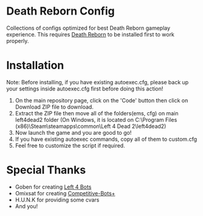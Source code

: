 # Death Reborn Config
Collections of configs optimized for best Death Reborn gameplay experience. This requires [Death Reborn](https://steamcommunity.com/workshop/filedetails/?id=2319991144) to be installed first to work properly.

# Installation
Note: Before installing, if you have existing autoexec.cfg, please back up your settings inside autoexec.cfg first before doing this action!

1. On the main repository page, click on the 'Code' button then click on Download ZIP file to download.
2. Extract the ZIP file then move all of the folders(ems, cfg) on main left4dead2 folder (On Windows, it is located on C:\Program Files (x86)\Steam\steamapps\common\Left 4 Dead 2\left4dead2)
3. Now launch the game and you are good to go!
4. If you have existing autoexec commands, copy all of them to custom.cfg
5. Feel free to customize the script if required.

# Special Thanks
- Goben for creating [Left 4 Bots](https://steamcommunity.com/sharedfiles/filedetails/?id=2279814689)
- Omixsat for creating [Competitive-Bots+](https://steamcommunity.com/sharedfiles/filedetails/?id=655424673)
- H.U.N.K for providing some cvars
- And you!
